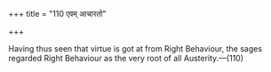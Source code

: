 +++
title = "110 एवम् आचारतो"

+++

Having thus seen that virtue is got at from Right Behaviour, the sages regarded Right Behaviour as the very root of all Austerity.—(110)